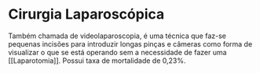 # Cirurgia Laparoscópica
Também chamada de videolaparoscopia, é uma técnica que faz-se pequenas incisões para introduzir longas pinças e câmeras como forma de visualizar o que se está operando sem a necessidade de fazer uma [[Laparotomia]]. Possui taxa de mortalidade de 0,23%.
